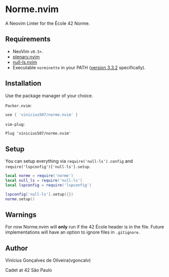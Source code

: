 # Norme.nvim

A Neovim Linter for the École 42 Norme.

Requirements
---

- NeoVim `v0.5+`.
- [plenary.nvim](https://github.com/nvim-lua/plenary.nvim)
- [null-ls.nvim](https://github.com/jose-elias-alvarez/null-ls.nvim)
- Executable `norminette` in your PATH ([version 3.3.2](https://github.com/42School/norminette) specifically).

Installation
---

Use the package manager of your choice.

`Packer.nvim`:

```lua
use { 'vinicius507/norme.nvim' }
```

`vim-plug`:

```vim
Plug 'vinicius507/norme.nvim'
```

Setup
---

You can setup everything via `require('null-ls').config` and
`require('lspconfig')['null-ls'].setup`.

```lua
local norme = require('norme')
local null_ls = require('null-ls')
local lspconfig = require('lspconfig')

lspconfig['null-ls'].setup({})
norme.setup()
```

Warnings
---

For now Norme.nvim will **only** run if the 42 École header is in the file.
Future implementations will have an option to ignore files in `.gitignore`.

Author
---

Vinícius Gonçalves de Oliveira(vgoncalv)

Cadet at 42 São Paulo
